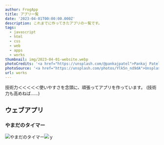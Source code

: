```yaml
---
author: FrogApp
title: アプリ一覧
date: '2023-04-01T00:00:00.000Z'
description: これまでに作ってきたアプリの一覧です。
tags:
  - javascript
  - html
  - css
  - web
  - apps
  - works
thumbnail: img/2023-04-01-website.webp
photoCredits: '<a href="https://unsplash.com/@pankajpatel">Pankaj Patel</a>'
photoSource: '<a href="https://unsplash.com/photos/Ylk5n_nd9dA">Unsplash</a>'
url: works
---
```


技術力＜＜＜＜＜使いやすさを念頭に、頑張ってアプリを作っています。
(技術力も高めねば……)

## ウェブアプリ

### やまだのタイマー

![やまだのタイマー](/img/works-timer.webp)![ｙ](/img/works-timer.webp)
